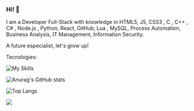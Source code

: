 ### Hi! 👋
 
 I am a Developer Full-Stack with knowledge in 
 HTML5, J5, CSS3 , C , C++ , C# , Node.js , Python, React, GitHub, Lua , MySQL, 
 Process Automation, Business Analysis, IT Management, Information Security.
 
 A future especialist, let's grow up!
 
 Tecnologies:


![My Skills](https://skillicons.dev/icons?i=html,css,js,typescript,mongodb,nodejs,postgres,mysql)

  
  
![Anurag's GitHub stats](https://github-readme-stats.vercel.app/api?username=Default-Sys&show_icons=true&theme=ocean_dark)
<br>

![Top Langs](https://github-readme-stats.vercel.app/api/top-langs/?username=Default-Sys&layout=compact&theme=ocean_dark)


<a href="https://www.linkedin.com/in/william-barcelos-144a96218/"> <img src="https://img.shields.io/badge/LinkedIn-0077B5?style=for-the-badge&logo=linkedin&logoColor=white" > </a>
